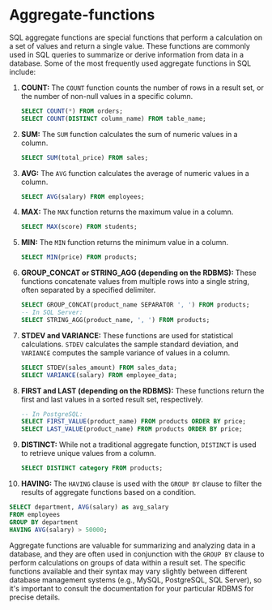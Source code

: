 # Aggregate-functions

SQL aggregate functions are special functions that perform a calculation on a set of values and return a single value. These functions are commonly used in SQL queries to summarize or derive information from data in a database. Some of the most frequently used aggregate functions in SQL include:

1. **COUNT:** The `COUNT` function counts the number of rows in a result set, or the number of non-null values in a specific column.

   ```sql
   SELECT COUNT(*) FROM orders;
   SELECT COUNT(DISTINCT column_name) FROM table_name;
   ```

2. **SUM:** The `SUM` function calculates the sum of numeric values in a column.

   ```sql
   SELECT SUM(total_price) FROM sales;
   ```

3. **AVG:** The `AVG` function calculates the average of numeric values in a column.

   ```sql
   SELECT AVG(salary) FROM employees;
   ```

4. **MAX:** The `MAX` function returns the maximum value in a column.

   ```sql
   SELECT MAX(score) FROM students;
   ```

5. **MIN:** The `MIN` function returns the minimum value in a column.

   ```sql
   SELECT MIN(price) FROM products;
   ```

6. **GROUP_CONCAT or STRING_AGG (depending on the RDBMS):** These functions concatenate values from multiple rows into a single string, often separated by a specified delimiter.

   ```sql
   SELECT GROUP_CONCAT(product_name SEPARATOR ', ') FROM products;
   -- In SQL Server:
   SELECT STRING_AGG(product_name, ', ') FROM products;
   ```

7. **STDEV and VARIANCE:** These functions are used for statistical calculations. `STDEV` calculates the sample standard deviation, and `VARIANCE` computes the sample variance of values in a column.

   ```sql
   SELECT STDEV(sales_amount) FROM sales_data;
   SELECT VARIANCE(salary) FROM employee_data;
   ```

8. **FIRST and LAST (depending on the RDBMS):** These functions return the first and last values in a sorted result set, respectively.

   ```sql
   -- In PostgreSQL:
   SELECT FIRST_VALUE(product_name) FROM products ORDER BY price;
   SELECT LAST_VALUE(product_name) FROM products ORDER BY price;
   ```

9. **DISTINCT:** While not a traditional aggregate function, `DISTINCT` is used to retrieve unique values from a column.

   ```sql
   SELECT DISTINCT category FROM products;
   ```

10. **HAVING:** The `HAVING` clause is used with the `GROUP BY` clause to filter the results of aggregate functions based on a condition.

   ```sql
   SELECT department, AVG(salary) as avg_salary
   FROM employees
   GROUP BY department
   HAVING AVG(salary) > 50000;
   ```

Aggregate functions are valuable for summarizing and analyzing data in a database, and they are often used in conjunction with the `GROUP BY` clause to perform calculations on groups of data within a result set. The specific functions available and their syntax may vary slightly between different database management systems (e.g., MySQL, PostgreSQL, SQL Server), so it's important to consult the documentation for your particular RDBMS for precise details.